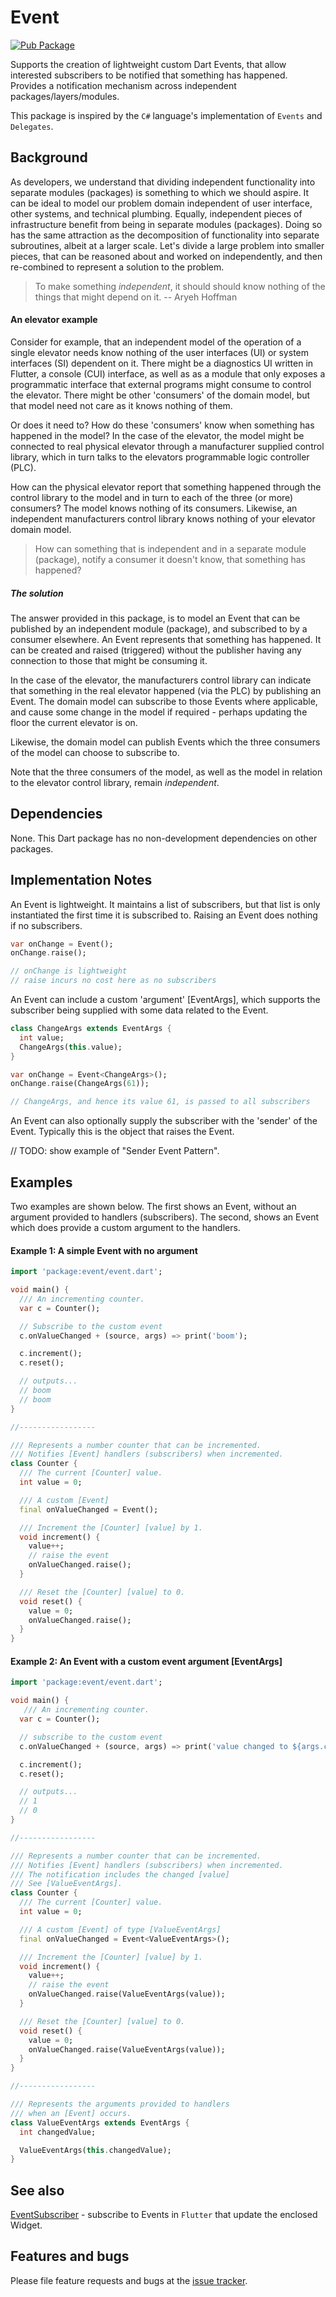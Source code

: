 # Event

[![Pub Package](https://img.shields.io/pub/v/event.svg?style=flat-square)](https://pub.dev/packages/event)

Supports the creation of lightweight custom Dart Events, that allow interested subscribers to be notified that something has happened. Provides a notification mechanism across independent packages/layers/modules.

This package is inspired by the `C#` language's implementation of `Events` and `Delegates`.

## Background

As developers, we understand that dividing independent functionality into separate modules (packages) is something to which we should aspire.  It can be ideal to model our problem domain independent of user interface, other systems, and technical plumbing. Equally, independent pieces of infrastructure benefit from being in separate modules (packages). Doing so has the same attraction as the decomposition of functionality into separate subroutines, albeit at a larger scale. Let's divide a large problem into smaller pieces, that can be reasoned about and worked on independently, and then re-combined to represent a solution to the problem.

> To make something *independent*, it should should know nothing of the things that might depend on it. -- Aryeh Hoffman

#### An elevator example

Consider for example, that an independent model of the operation of a single elevator needs know nothing of the user interfaces (UI) or system interfaces (SI) dependent on it.  There might be a diagnostics UI written in Flutter, a console (CUI) interface, as well as as a module that only exposes a programmatic interface that external programs might consume to control the elevator. There might be other 'consumers' of the domain model, but that model need not care as it knows nothing of them.

Or does it need to? How do these 'consumers' know when something has happened in the model?  In the case of the elevator, the model might be connected to real physical elevator through a manufacturer supplied control library, which in turn talks to the elevators programmable logic controller (PLC).

How can the physical elevator report that something happened through the control library to the model and in turn to each of the three (or more) consumers? The model knows nothing of its consumers. Likewise, an independent manufacturers control library knows nothing of your elevator domain model.

> How can something that is independent and in a separate module (package), notify a consumer it doesn't know, that something has happened?

##### The solution

The answer provided in this package, is to model an Event that can be published by an independent module (package), and subscribed to by a consumer elsewhere.  An Event represents that something has happened. It can be created and raised (triggered) without the publisher having any connection to those that might be consuming it.

In the case of the elevator, the manufacturers control library can indicate that something in the real elevator happened (via the PLC) by publishing an Event. The domain model can subscribe to those Events where applicable, and cause some change in the model if required - perhaps updating the floor the current elevator is on.

Likewise, the domain model can publish Events which the three consumers of the model can choose to subscribe to.

Note that the three consumers of the model, as well as the model in relation to the elevator control library, remain *independent*.

## Dependencies

None. This Dart package has no non-development dependencies on other packages.

## Implementation Notes

An Event is lightweight. It maintains a list of subscribers, but that list is only instantiated the first time it is subscribed to.  Raising an Event does nothing if no subscribers.

```dart
var onChange = Event();
onChange.raise();

// onChange is lightweight
// raise incurs no cost here as no subscribers
```

An Event can include a custom 'argument' [EventArgs], which supports the subscriber being supplied with some data related to the Event.

```dart
class ChangeArgs extends EventArgs {
  int value;
  ChangeArgs(this.value);
}

var onChange = Event<ChangeArgs>();
onChange.raise(ChangeArgs(61));

// ChangeArgs, and hence its value 61, is passed to all subscribers
```

An Event can also optionally supply the subscriber with the 'sender' of the Event. Typically this is the object that raises the Event.

// TODO: show example of "Sender Event Pattern".

## Examples

Two examples are shown below. The first shows an Event, without an argument provided to handlers (subscribers). The second, shows an Event which does provide a custom argument to the handlers.


#### Example 1: A simple Event with no argument

```dart
import 'package:event/event.dart';

void main() {
  /// An incrementing counter.
  var c = Counter();

  // Subscribe to the custom event
  c.onValueChanged + (source, args) => print('boom');

  c.increment();
  c.reset();

  // outputs...
  // boom
  // boom
}

//-----------------

/// Represents a number counter that can be incremented.
/// Notifies [Event] handlers (subscribers) when incremented.
class Counter {
  /// The current [Counter] value.
  int value = 0;

  /// A custom [Event]
  final onValueChanged = Event();

  /// Increment the [Counter] [value] by 1.
  void increment() {
    value++;
    // raise the event
    onValueChanged.raise();
  }

  /// Reset the [Counter] [value] to 0.
  void reset() {
    value = 0;
    onValueChanged.raise();
  }
}
```

#### Example 2: An Event with a custom event argument [EventArgs]

```dart
import 'package:event/event.dart';

void main() {
   /// An incrementing counter.
  var c = Counter();

  // subscribe to the custom event
  c.onValueChanged + (source, args) => print('value changed to ${args.changedValue}');

  c.increment();
  c.reset();

  // outputs...
  // 1
  // 0
}

//-----------------

/// Represents a number counter that can be incremented.
/// Notifies [Event] handlers (subscribers) when incremented.
/// The notification includes the changed [value]
/// See [ValueEventArgs].
class Counter {
  /// The current [Counter] value.
  int value = 0;

  /// A custom [Event] of type [ValueEventArgs]
  final onValueChanged = Event<ValueEventArgs>();

  /// Increment the [Counter] [value] by 1.
  void increment() {
    value++;
    // raise the event
    onValueChanged.raise(ValueEventArgs(value));
  }

  /// Reset the [Counter] [value] to 0.
  void reset() {
    value = 0;
    onValueChanged.raise(ValueEventArgs(value));
  }
}

//-----------------

/// Represents the arguments provided to handlers
/// when an [Event] occurs.
class ValueEventArgs extends EventArgs {
  int changedValue;

  ValueEventArgs(this.changedValue);
}
```

## See also

[EventSubscriber][eventsubscriber] - subscribe to Events in `Flutter` that update the enclosed Widget.

## Features and bugs

Please file feature requests and bugs at the [issue tracker][tracker].

[eventsubscriber]: https://pub.dev/packages/eventsubscriber
[tracker]: https://github.com/aryehof/dart-event/issues

